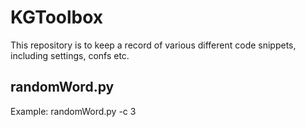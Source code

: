 # KGToolbox

This repository is to keep a record of various different code snippets, including settings, confs etc.

## randomWord.py

Example: randomWord.py -c 3

